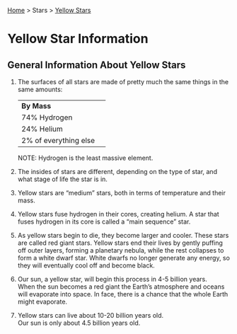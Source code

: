 <p><a href="/">Home</a> > Stars > <a href=".">Yellow Stars</a> </p>

# Yellow Star Information

## General Information About Yellow Stars

1.	The surfaces of all stars are made of pretty much the same things in the same amounts: 

    |  | |
    |--|--|
    |<b>By Mass</b>| |
    |74% Hydrogen| |
    |24% Helium| |
    |2% of everything else| |

    NOTE:  Hydrogen is the least massive element.

2.	The insides of stars are different, depending on the type of star, and what stage of life the star is in.

3.	Yellow stars are “medium” stars, both in terms of temperature and their mass.

4.	Yellow stars fuse hydrogen in their cores, creating helium.  A star that fuses hydrogen in its core is called a “main sequence” star.
   
5.	As yellow stars begin to die, they become larger and cooler.  These stars are called red giant stars.  Yellow stars end their lives by gently puffing off outer layers, forming a planetary nebula, while the rest collapses to form a white dwarf star.  White dwarfs no longer generate any energy, so they will eventually cool off and become black.

6.	Our sun, a yellow star, will begin this process in 4-5 billion years.<br/>
    When the sun becomes a red giant the Earth’s atmosphere and oceans will evaporate into space.  In face, there is a chance that the whole Earth might evaporate.

7.	Yellow stars can live about 10-20 billion years old.<br/>
    Our sun is only about 4.5 billion years old.
